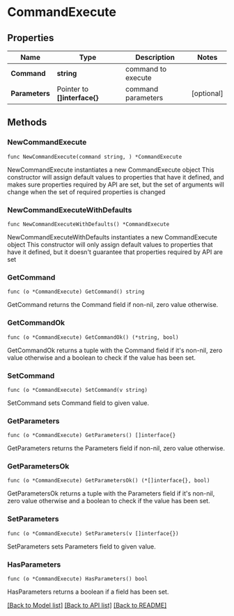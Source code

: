 # CommandExecute

## Properties

Name | Type | Description | Notes
------------ | ------------- | ------------- | -------------
**Command** | **string** | command to execute | 
**Parameters** | Pointer to **[]interface{}** | command parameters | [optional] 

## Methods

### NewCommandExecute

`func NewCommandExecute(command string, ) *CommandExecute`

NewCommandExecute instantiates a new CommandExecute object
This constructor will assign default values to properties that have it defined,
and makes sure properties required by API are set, but the set of arguments
will change when the set of required properties is changed

### NewCommandExecuteWithDefaults

`func NewCommandExecuteWithDefaults() *CommandExecute`

NewCommandExecuteWithDefaults instantiates a new CommandExecute object
This constructor will only assign default values to properties that have it defined,
but it doesn't guarantee that properties required by API are set

### GetCommand

`func (o *CommandExecute) GetCommand() string`

GetCommand returns the Command field if non-nil, zero value otherwise.

### GetCommandOk

`func (o *CommandExecute) GetCommandOk() (*string, bool)`

GetCommandOk returns a tuple with the Command field if it's non-nil, zero value otherwise
and a boolean to check if the value has been set.

### SetCommand

`func (o *CommandExecute) SetCommand(v string)`

SetCommand sets Command field to given value.


### GetParameters

`func (o *CommandExecute) GetParameters() []interface{}`

GetParameters returns the Parameters field if non-nil, zero value otherwise.

### GetParametersOk

`func (o *CommandExecute) GetParametersOk() (*[]interface{}, bool)`

GetParametersOk returns a tuple with the Parameters field if it's non-nil, zero value otherwise
and a boolean to check if the value has been set.

### SetParameters

`func (o *CommandExecute) SetParameters(v []interface{})`

SetParameters sets Parameters field to given value.

### HasParameters

`func (o *CommandExecute) HasParameters() bool`

HasParameters returns a boolean if a field has been set.


[[Back to Model list]](../README.md#documentation-for-models) [[Back to API list]](../README.md#documentation-for-api-endpoints) [[Back to README]](../README.md)


